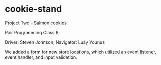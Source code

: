 # cookie-stand
Project Two - Salmon cookies

Pair Programming Class 8

Driver: Steven Johnson,
Navigator: Luay Younus

We added a form for new store locations, which utilized an event listener, event handler, and input validation.
